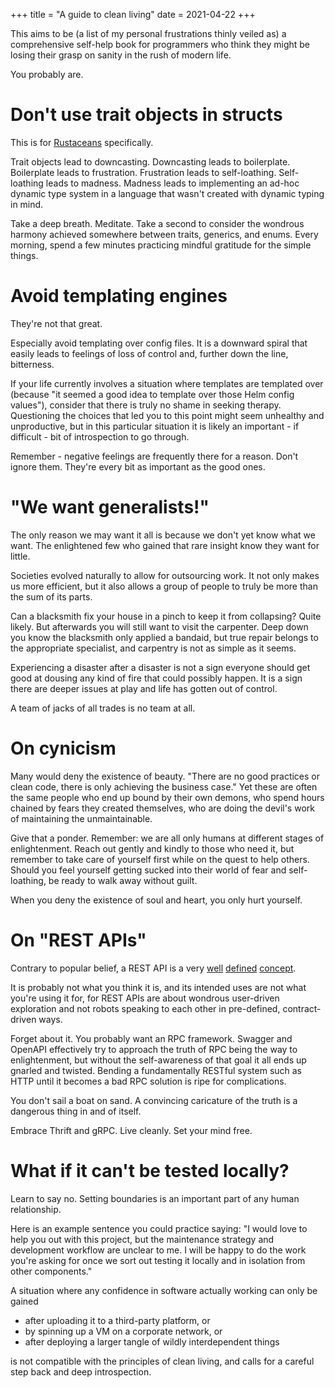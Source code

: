 +++
title = "A guide to clean living"
date = 2021-04-22
+++

This aims to be (a list of my personal frustrations thinly veiled as) a comprehensive
self-help book for programmers who think they might be losing their grasp on sanity
in the rush of modern life.

You probably are.

# Don't use trait objects in structs
This is for [Rustaceans](https://www.urbandictionary.com/define.php?term=rustacean)
specifically.

Trait objects lead to downcasting. Downcasting leads to boilerplate. Boilerplate
leads to frustration. Frustration leads to self-loathing. Self-loathing leads
to madness. Madness leads to implementing an ad-hoc dynamic type system
in a language that wasn't created with dynamic typing in mind.

Take a deep breath. Meditate. Take a second to consider the wondrous harmony
achieved somewhere between traits, generics, and enums. Every morning, spend a few
minutes practicing mindful gratitude for the simple things.

# Avoid templating engines
They're not that great.

Especially avoid templating over config files. It is a downward spiral that easily
leads to feelings of loss of control and, further down the line, bitterness.

If your life currently involves a situation where templates are templated over
(because "it seemed a good idea to template over those Helm config values"),
consider that there is truly no shame in seeking therapy. Questioning the choices that
led you to this point might seem unhealthy and unproductive, but in this particular situation
it is likely an important - if difficult - bit of introspection to go through.

Remember - negative feelings are frequently there for a reason. Don't ignore them.
They're every bit as important as the good ones.

# "We want generalists!"
The only reason we may want it all is because we don't yet know what we want. The
enlightened few who gained that rare insight know they want for little.

Societies evolved naturally to allow for outsourcing work. It not only makes us
more efficient, but it also allows a group of people to truly be more than the
sum of its parts.

Can a blacksmith fix your house in a pinch to keep it from collapsing? Quite likely.
But afterwards you will still want to visit the carpenter. Deep down you know
the blacksmith only applied a bandaid, but true repair belongs to the appropriate
specialist, and carpentry is not as simple as it seems.

Experiencing a disaster after a disaster is not a sign everyone should get good at dousing
any kind of fire that could possibly happen. It is a sign there are deeper issues at play
and life has gotten out of control.

A team of jacks of all trades is no team at all.

# On cynicism
Many would deny the existence of beauty. "There are no good practices or clean code, there
is only achieving the business case." Yet these are often the same people who end up
bound by their own demons, who spend hours chained by fears they created themselves,
who are doing the devil's work of maintaining the unmaintainable.

Give that a ponder. Remember: we are all only humans at different stages of
enlightenment. Reach out gently and kindly to those who need it, but remember
to take care of yourself first while on the quest to help others. Should you
feel yourself getting sucked into their world of fear and self-loathing,
be ready to walk away without guilt.

When you deny the existence of soul and heart, you only hurt yourself.

# On "REST APIs"
Contrary to popular belief, a REST API is a very
[well](https://unixsheikh.com/articles/no-your-api-isnt-rest.html)
[defined](https://www.youtube.com/watch?v=pspy1H6A3FM)
[concept](https://roy.gbiv.com/untangled/2008/rest-apis-must-be-hypertext-driven).

It is probably not what you think it is, and its intended uses are not what
you're using it for, for REST APIs are about wondrous user-driven exploration
and not robots speaking to each other in pre-defined, contract-driven ways.

Forget about it. You probably want an RPC framework. Swagger and OpenAPI
effectively try to approach the truth of RPC being the way to enlightenment,
but without the self-awareness of that goal it all ends up
gnarled and twisted. Bending a fundamentally RESTful system such as HTTP
until it becomes a bad RPC solution is ripe for complications.

You don't sail a boat on sand. A convincing caricature of the truth is
a dangerous thing in and of itself.

Embrace Thrift and gRPC. Live cleanly. Set your mind free.

# What if it can't be tested locally?
Learn to say no. Setting boundaries is an important part of any human relationship.

Here is an example sentence you could practice saying:
"I would love to help you out with this project, but the maintenance strategy
and development workflow are unclear to me. I will be happy to do the work you're
asking for once we sort out testing it locally and in isolation from other
components."

A situation where any confidence in software actually working can only be gained
* after uploading it to a third-party platform, or
* by spinning up a VM on a corporate network, or
* after deploying a larger tangle of wildly interdependent things

is not compatible with the principles of clean living, and calls for a careful
step back and deep introspection.